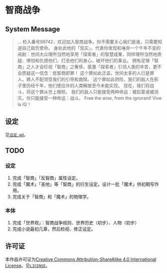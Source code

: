 # 智商战争

## System Message

> ...
> 检入番号99742，欢迎加入智商战争。你不需要关心我们是谁，只需要知道自己肩负使命。
> 身处此地的「现实」，代表你发现和唾弃一个千年不变的闹剧：世间大众理所当然地享用「探索者」的智慧成果，同样理所当然地质疑、惧怕和仇恨他们，打击他们的身心，破坏他们的事业。
> 拥有足够「智商」之人才会珍视「智商」之奢侈，感激「探索者」引领人类的辛苦，更不会质疑这一信念：低智商即罪！
> 这个罪如此泛滥，世间太多的人已是罪人，罪人不配领受我们的引导和救赎。
> 这个罪如此阴险，我们的敌人在影子里历经千年，他们使应许的人类解放至今未能实现。
> 现在，我们将战斗，将这个罪从世上根除。
> 我们的敌人只能接受两种命运：被启蒙或被消灭。你只能接受一种命运：战斗。
> Free the wise, from the ignorant! Vive la IQ！


## 设定

见[`设定.md`](`设定.md`)。

## TODO

### 设定

1. 完成「智商」「反智商」属性设定。
2. 完成「魔术」「圣地」等「智商」的衍生设定。设计一批「魔术」供初期写作用。
3. 完成关于「智商」和「魔术」的物理学。

### 本体

1. 完成「世界观」：智商战争规则、世界历史（初步）、人物（初步）
2. 完成小说最初几章，然后检视、修正设定。

## 许可证

本作品许可证为[Creative Commons Attribution-ShareAlike 4.0 International License](http://creativecommons.org/licenses/by-sa/4.0/)。见[`LICENSE`](LICENSE)。
